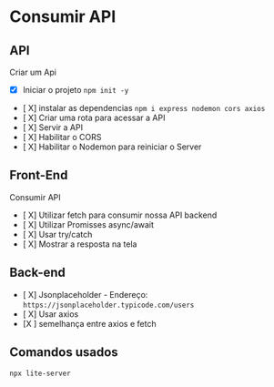 # Consumir API

## API

Criar um Api

- [X] Iniciar o projeto `npm init -y`
- [ X] instalar as dependencias `npm i express nodemon cors axios`
- [ X] Criar uma rota para acessar a API
- [ X] Servir a API
- [ X] Habilitar o CORS
- [ X] Habilitar o Nodemon para reiniciar o Server

## Front-End

Consumir API

- [ X] Utilizar fetch para consumir nossa API backend
- [ X] Utilizar Promisses async/await
- [ X] Usar try/catch
- [ X] Mostrar a resposta na tela

## Back-end

- [ X] Jsonplaceholder - Endereço: `https://jsonplaceholder.typicode.com/users`
- [ X] Usar axios
- [X ] semelhança entre axios e fetch

## Comandos usados

`npx lite-server`
